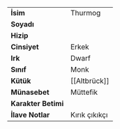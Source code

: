|  |  |  
|---|---|  
| **İsim** | Thurmog|  
| **Soyadı** | |  
| **Hizip** | |  
| **Cinsiyet** | Erkek|  
| **Irk** | Dwarf|  
| **Sınıf** | Monk|  
| **Kütük** | [[Altbrück]]|  
| **Münasebet** | Müttefik|  
| **Karakter Betimi** | |  
| **İlave Notlar** | Kırık çıkıkçı|  
